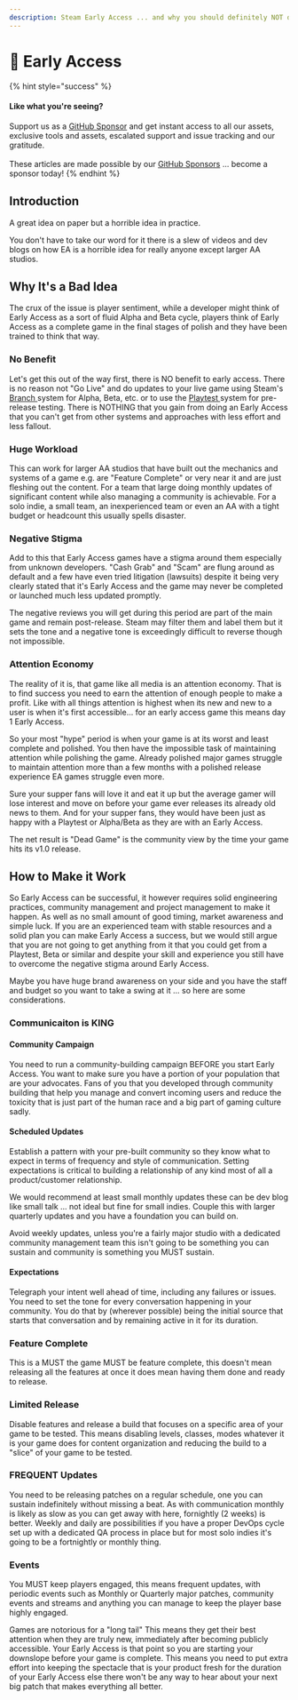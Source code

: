 ```yaml
---
description: Steam Early Access ... and why you should definitely NOT do it
---
```


# 🚫 Early Access

{% hint style="success" %}
#### Like what you're seeing?

Support us as a [GitHub Sponsor](../where-to-buy/become-a-sponsor.md) and get instant access to all our assets, exclusive tools and assets, escalated support and issue tracking and our gratitude.\
\
These articles are made possible by our [GitHub Sponsors](../where-to-buy/become-a-sponsor.md) ... become a sponsor today!
{% endhint %}

## Introduction

A great idea on paper but a horrible idea in practice.

You don't have to take our word for it there is a slew of videos and dev blogs on how EA is a horrible idea for really anyone except larger AA studios.

## Why It's a Bad Idea

The crux of the issue is player sentiment, while a developer might think of Early Access as a sort of fluid Alpha and Beta cycle, players think of Early Access as a complete game in the final stages of polish and they have been trained to think that way.

### No Benefit

Let's get this out of the way first, there is NO benefit to early access. There is no reason not "Go Live" and do updates to your live game using Steam's [Branch ](branches.md)system for Alpha, Beta, etc. or to use the [Playtest ](playtest.md)system for pre-release testing. There is NOTHING that you gain from doing an Early Access that you can't get from other systems and approaches with less effort and less fallout.

### Huge Workload

This can work for larger AA studios that have built out the mechanics and systems of a game e.g. are "Feature Complete" or very near it and are just fleshing out the content. For a team that large doing monthly updates of significant content while also managing a community is achievable. For a solo indie, a small team, an inexperienced team or even an AA with a tight budget or headcount this usually spells disaster.

### Negative Stigma

Add to this that Early Access games have a stigma around them especially from unknown developers. "Cash Grab" and "Scam" are flung around as default and a few have even tried litigation (lawsuits) despite it being very clearly stated that it's Early Access and the game may never be completed or launched much less updated promptly.

The negative reviews you will get during this period are part of the main game and remain post-release. Steam may filter them and label them but it sets the tone and a negative tone is exceedingly difficult to reverse though not impossible.

### Attention Economy

The reality of it is, that game like all media is an attention economy. That is to find success you need to earn the attention of enough people to make a profit. Like with all things attention is highest when its new and new to a user is when it's first accessible... for an early access game this means day 1 Early Access.

So your most "hype" period is when your game is at its worst and least complete and polished. You then have the impossible task of maintaining attention while polishing the game. Already polished major games struggle to maintain attention more than a few months with a polished release experience EA games struggle even more.&#x20;

Sure your supper fans will love it and eat it up but the average gamer will lose interest and move on before your game ever releases its already old news to them. And for your supper fans, they would have been just as happy with a Playtest or Alpha/Beta as they are with an Early Access.

The net result is "Dead Game" is the community view by the time your game hits its v1.0 release.

## How to Make it Work

So Early Access can be successful, it however requires solid engineering practices, community management and project management to make it happen. As well as no small amount of good timing, market awareness and simple luck. If you are an experienced team with stable resources and a solid plan you can make Early Access a success, but we would still argue that you are not going to get anything from it that you could get from a Playtest, Beta or similar and despite your skill and experience you still have to overcome the negative stigma around Early Access.

Maybe you have huge brand awareness on your side and you have the staff and budget so you want to take a swing at it ... so here are some considerations.

### Communicaiton is KING

#### Community Campaign

You need to run a community-building campaign BEFORE you start Early Access. You want to make sure you have a portion of your population that are your advocates. Fans of you that you developed through community building that help you manage and convert incoming users and reduce the toxicity that is just part of the human race and a big part of gaming culture sadly.

#### Scheduled Updates

Establish a pattern with your pre-built community so they know what to expect in terms of frequency and style of communication. Setting expectations is critical to building a relationship of any kind most of all a product/customer relationship.

We would recommend at least small monthly updates these can be dev blog like small talk ... not ideal but fine for small indies. Couple this with larger quarterly updates and you have a foundation you can build on.

Avoid weekly updates, unless you're a fairly major studio with a dedicated community management team this isn't going to be something you can sustain and community is something you MUST sustain.

#### Expectations

Telegraph your intent well ahead of time, including any failures or issues. You need to set the tone for every conversation happening in your community. You do that by (wherever possible) being the initial source that starts that conversation and by remaining active in it for its duration.

### Feature Complete

This is a MUST the game MUST be feature complete, this doesn't mean releasing all the features at once it does mean having them done and ready to release.

### Limited Release

Disable features and release a build that focuses on a specific area of your game to be tested. This means disabling levels, classes, modes whatever it is your game does for content organization and reducing the build to a "slice" of your game to be tested.

### FREQUENT Updates

You need to be releasing patches on a regular schedule, one you can sustain indefinitely without missing a beat. As with communication monthly is likely as slow as you can get away with here, fornightly (2 weeks) is better. Weekly and daily are possibilities if you have a proper DevOps cycle set up with a dedicated QA process in place but for most solo indies it's going to be a fortnightly or monthly thing.

### Events

You MUST keep players engaged, this means frequent updates, with periodic events such as Monthly or Quarterly major patches, community events and streams and anything you can manage to keep the player base highly engaged.

Games are notorious for a "long tail" This means they get their best attention when they are truly new, immediately after becoming publicly accessible. Your Early Access is that point so you are starting your downslope before your game is complete. This means you need to put extra effort into keeping the spectacle that is your product fresh for the duration of your Early Access else there won't be any way to hear about your next big patch that makes everything all better.

